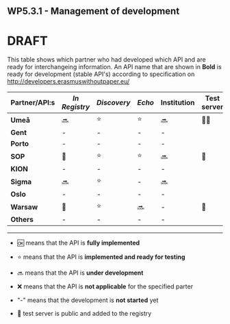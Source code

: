 ## WP5.3.1 - Management of development 

# DRAFT

This table shows which partner who had developed which API and are ready for interchangeing information. An API name that are shown in **Bold** is ready for development (stable API's) according to specification on http://developers.erasmuswithoutpaper.eu/



| Partner/API:s | *In Registry* | *Discovery* | *Echo* | **Institution** | Test server |
| ------------- | -----------   | ----------- | ------ | --------------- | ----------- |
| **Umeå**      | :soon:        | :star:      | :star: | :soon:          | :link::soon:|
| **Gent**      |     -         |   -         | -      |    -            |             |
| **Porto**     |     -         |   -         | -      |    -            |             |
| **SOP**       | :link:        | :star:      | :star: | :soon:          | :link:      |
| **KION**      |     -         |   -         | -      |    -            |             |
| **Sigma**     | :soon:        | :star:      | -      | :soon:          |             |
| **Oslo**      |     -         |   -         | -      |    -            |             |
| **Warsaw**    | :link:        | :star:      | :soon: |    -            | :link:      |
| **Others**    |     -         |   -         | -      |    -            |             |

---
* :ok: means that the API is **fully implemented**
* :star: means that the API is **implemented and ready for testing**
* :soon: means that the API is **under development**
* :x: means that the API is **not applicable** for the specified parter 
* "-" means that the development is **not started** yet

* :link: test server is public and added to the registry 
